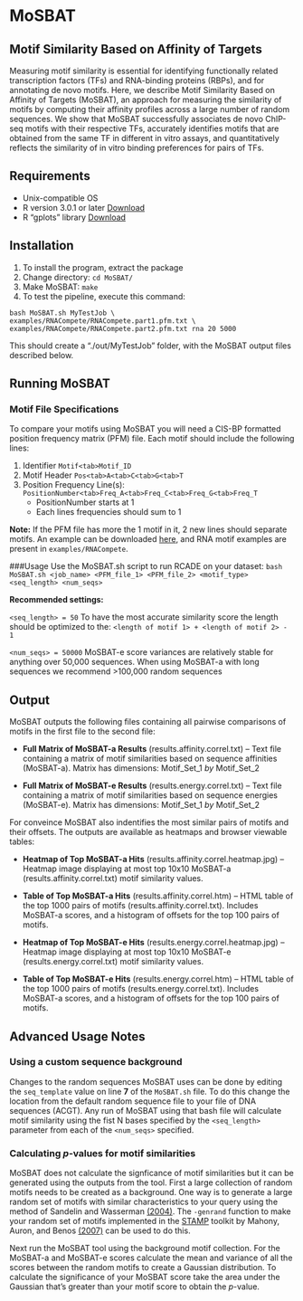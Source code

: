 # MoSBAT

## Motif Similarity Based on Affinity of Targets

Measuring motif similarity is essential for identifying functionally related transcription factors (TFs) and RNA-binding proteins (RBPs), and for annotating de novo motifs. Here, we describe Motif Similarity Based on Affinity of Targets (MoSBAT), an approach for measuring the similarity of motifs by computing their affinity profiles across a large number of random sequences. We show that MoSBAT successfully associates de novo ChIP-seq motifs with their respective TFs, accurately identifies motifs that are obtained from the same TF in different in vitro assays, and quantitatively reflects the similarity of in vitro binding preferences for pairs of TFs. 

## Requirements 
- Unix-compatible OS
- R version 3.0.1 or later [Download](http://www.r-project.org/) 
- R “gplots” library [Download](https://cran.r-project.org/web/packages/gplots/index.html)

## Installation 
1. To install the program, extract the package
2. Change directory: `cd MoSBAT/` 
3. Make MoSBAT: `make`
4. To test the pipeline, execute this command: 

>
    bash MoSBAT.sh MyTestJob \
    examples/RNACompete/RNACompete.part1.pfm.txt \
    examples/RNACompete/RNACompete.part2.pfm.txt rna 20 5000
This should create a “./out/MyTestJob” folder, with the MoSBAT output files described below.

## Running MoSBAT
### Motif File Specifications
To compare your motifs using MoSBAT you will need a CIS-BP formatted position frequency matrix (PFM) file.  Each motif should include the following lines:


1. Identifier `Motif<tab>Motif_ID`
2. Motif Header `Pos<tab>A<tab>C<tab>G<tab>T`
3. Position Frequency Line(s): `PositionNumber<tab>Freq_A<tab>Freq_C<tab>Freq_G<tab>Freq_T`
	- PositionNumber starts at 1
	- Each lines frequencies should sum to 1

**Note:** If the PFM file has more the 1 motif in it, 2 new lines should separate motifs. An example can be downloaded [here](http://mosbat.ccbr.utoronto.ca/MoSBAT_PFMexample.txt), and RNA motif examples are present in `examples/RNACompete`. 

###Usage
Use the MoSBAT.sh script to run RCADE on your dataset:
`bash MoSBAT.sh <job_name> <PFM_file_1> <PFM_file_2> <motif_type> <seq_length> <num_seqs>`

**Recommended settings:**

`<seq_length> = 50` To have the most accurate similarity score the length should be optimized to the: `<length of motif 1> + <length of motif 2> - 1`

`<num_seqs> = 50000` MoSBAT-e score variances are relatively stable for anything over 50,000 sequences. When using MoSBAT-a with long sequences we recommend >100,000 random sequences

## Output
MoSBAT outputs the following files containing all pairwise comparisons of motifs in the first file to the second file:

- **Full Matrix of MoSBAT-a Results** (results.affinity.correl.txt) – Text file containing a matrix of motif similarities based on sequence affinities (MoSBAT-a). Matrix has dimensions: Motif\_Set\_1 *by* Motif\_Set\_2

- **Full Matrix of MoSBAT-e Results** (results.energy.correl.txt) – Text file containing a matrix of motif similarities based on sequence energies (MoSBAT-e). Matrix has dimensions: Motif\_Set\_1 *by* Motif\_Set\_2

For conveince MoSBAT also indentifies the most similar pairs of motifs and their offsets. The outputs are available as heatmaps and browser viewable tables:

- **Heatmap of Top MoSBAT-a Hits** (results.affinity.correl.heatmap.jpg) – Heatmap image displaying at most top 10x10 MoSBAT-a (results.affinity.correl.txt) motif similarity values.

- **Table of Top MoSBAT-a Hits** (results.affinity.correl.htm) – HTML table of the top 1000 pairs of motifs (results.affinity.correl.txt). Includes MoSBAT-a scores, and a histogram of offsets for the top 100 pairs of motifs.

- **Heatmap of Top MoSBAT-e Hits** (results.energy.correl.heatmap.jpg) – Heatmap image displaying at most top 10x10 MoSBAT-e (results.energy.correl.txt) motif similarity values.

- **Table of Top MoSBAT-e Hits** (results.energy.correl.htm) – HTML table of the top 1000 pairs of motifs (results.energy.correl.txt). Includes MoSBAT-a scores, and a histogram of offsets for the top 100 pairs of motifs.

## Advanced Usage Notes
### Using a custom sequence background
Changes to the random sequences MoSBAT uses can be done by editing the `seq_template` value on line **7** of the `MoSBAT.sh` file. To do this change the location from the default random sequence file to your file of DNA sequences (ACGT). Any run of MoSBAT using that bash file will calculate motif similarity using the fist N bases specified by the `<seq_length>` parameter from each of the `<num_seqs>` specified.

### Calculating *p*-values for motif similarities 
MoSBAT does not calculate the signficance of motif similarities but it can be generated using the outputs from the tool. First a large collection of random motifs needs to be created as a background. One way is to generate a large random set of motifs with similar characteristics to your query using the method of Sandelin and Wasserman [(2004)](http://www.ncbi.nlm.nih.gov/pubmed/15066426). The `-genrand` function to make your random set of motifs implemented in the [STAMP](https://github.com/shaunmahony/stamp) toolkit by Mahony, Auron, and Benos [(2007)](http://www.ncbi.nlm.nih.gov/pubmed/17397256) can be used to do this. 

Next run the MoSBAT tool using the background motif collection. For the MoSBAT-a and MoSBAT-e scores calculate the mean and variance of all the scores between the random motifs to create a Gaussian distribution. To calculate the significance of your MoSBAT score take the area under the Gaussian that’s greater than your motif score to obtain the *p*-value. 